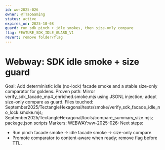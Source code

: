 ```yaml
---
id: ww-2025-026
owner: @TTaoGaming
status: active
expires_on: 2025-10-08
guard: run sdk pinch + idle smokes, then size-only compare
flag: FEATURE_SDK_IDLE_GUARD_V1
revert: remove folder/flag
---
```

 
# Webway: SDK idle smoke + size guard

Goal: Add deterministic idle (no-lock) facade smoke and a stable size-only comparator for goldens.
Proven path: Mirror verify_sdk_facade_mp4_enriched.smoke.mjs using JSONL injection; adopt size-only compare as guard.
Files touched: September2025/TectangleHexagonal/tests/smoke/verify_sdk_facade_idle_no_lock.smoke.mjs; September2025/TectangleHexagonal/tools/compare_summary_size.mjs; package.json scripts
Markers: WEBWAY:ww-2025-026:
Next steps:

- Run pinch facade smoke → idle facade smoke → size-only compare.
- Promote comparator to content-aware when ready; remove flag before TTL.
